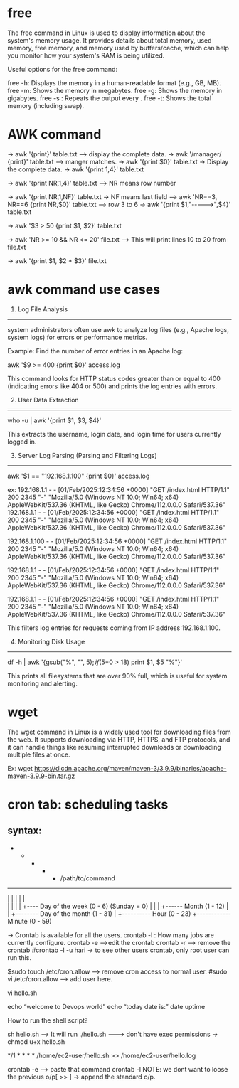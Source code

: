 free
=====

The free command in Linux is used to display information about the system's memory usage. It provides details about total memory, used memory, free memory, and memory used by buffers/cache, which can help you monitor how your system's RAM is being utilized.

Useful options for the free command:

free -h: Displays the memory in a human-readable format (e.g., GB, MB).
free -m: Shows the memory in megabytes.
free -g: Shows the memory in gigabytes.
free -s <seconds>: Repeats the output every <seconds>.
free -t: Shows the total memory (including swap).



AWK command
============
 
-> awk '{print}' table.txt  —-> display the complete data. 
-> awk '/manager/ {print}' table.txt  —> manger matches.
-> awk '{print $0}' table.txt  → Display the complete data.
→  awk '{print $1,$4}' table.txt

→ awk '{print NR,$1,$4}' table.txt   --> NR means row number

→ awk '{print NR,$1,$NF}' table.txt  → NF means last field 
—> awk 'NR==3, NR==6 {print NR,$0}' table.txt   --> row 3 to 6
→ awk '{print $1,"----->",$4}' table.txt

-> awk '$3 > 50 {print $1, $2}' table.txt

-> awk 'NR >= 10 && NR <= 20' file.txt --> This will print lines 10 to 20 from file.txt

-> awk '{print $1, $2 * $3}' file.txt


awk command use cases
======================

1. Log File Analysis
--------------------
system administrators often use awk to analyze log files (e.g., Apache logs, system logs) for errors or performance metrics.

Example: Find the number of error entries in an Apache log:


awk '$9 >= 400 {print $0}' access.log

This command looks for HTTP status codes greater than or equal to 400 (indicating errors like 404 or 500) and prints the log entries with errors.

2. User Data Extraction
-----------------------

who -u | awk '{print $1, $3, $4}'

This extracts the username, login date, and login time for users currently logged in.


3. Server Log Parsing (Parsing and Filtering Logs)
--------------------------------------------------

awk '$1 == "192.168.1.100" {print $0}' access.log

ex:
192.168.1.1 - - [01/Feb/2025:12:34:56 +0000] "GET /index.html HTTP/1.1" 200 2345 "-" "Mozilla/5.0 (Windows NT 10.0; Win64; x64) AppleWebKit/537.36 (KHTML, like Gecko) Chrome/112.0.0.0 Safari/537.36"
192.168.1.1 - - [01/Feb/2025:12:34:56 +0000] "GET /index.html HTTP/1.1" 200 2345 "-" "Mozilla/5.0 (Windows NT 10.0; Win64; x64) AppleWebKit/537.36 (KHTML, like Gecko) Chrome/112.0.0.0 Safari/537.36"

192.168.1.100 - - [01/Feb/2025:12:34:56 +0000] "GET /index.html HTTP/1.1" 200 2345 "-" "Mozilla/5.0 (Windows NT 10.0; Win64; x64) AppleWebKit/537.36 (KHTML, like Gecko) Chrome/112.0.0.0 Safari/537.36"

192.168.1.1 - - [01/Feb/2025:12:34:56 +0000] "GET /index.html HTTP/1.1" 200 2345 "-" "Mozilla/5.0 (Windows NT 10.0; Win64; x64) AppleWebKit/537.36 (KHTML, like Gecko) Chrome/112.0.0.0 Safari/537.36"

192.168.1.1 - - [01/Feb/2025:12:34:56 +0000] "GET /index.html HTTP/1.1" 200 2345 "-" "Mozilla/5.0 (Windows NT 10.0; Win64; x64) AppleWebKit/537.36 (KHTML, like Gecko) Chrome/112.0.0.0 Safari/537.36"



This filters log entries for requests coming from IP address 192.168.1.100.


4. Monitoring Disk Usage
------------------------

df -h | awk '{gsub("%", "", $5); if ($5+0 > 18) print $1, $5 "%"}'



This prints all filesystems that are over 90% full, which is useful for system monitoring and alerting.

















wget
====

The wget command in Linux is a widely used tool for downloading files from the web. It supports downloading via HTTP, HTTPS, and FTP protocols, and it can handle things like resuming interrupted downloads or downloading multiple files at once.


Ex: wget https://dlcdn.apache.org/maven/maven-3/3.9.9/binaries/apache-maven-3.9.9-bin.tar.gz





cron tab: scheduling tasks
===========================


syntax:
-------

* * * * * /path/to/command
- - - - -
| | | | |  
| | | | +---- Day of the week (0 - 6) (Sunday = 0)
| | | +------ Month (1 - 12)
| | +-------- Day of the month (1 - 31)
| +---------- Hour (0 - 23)
+------------ Minute (0 - 59)



→ Crontab is available for all the users.
crontab -l  : How many jobs are currently configure.
crontab -e  —>edit the crontab
crontab -r  —> remove the crontab
#crontab -l -u hari  → to see other users crontab, only root user can run this.

$sudo touch /etc/cron.allow  —> remove cron access to normal user.
#sudo vi /etc/cron.allow  —> add user here.

vi hello.sh

echo “welcome to Devops world”
echo “today date is:”
date
uptime

How to run the shell script?

sh hello.sh  —-> It will run
./hello.sh    —--> don't have exec permissions → chmod u+x hello.sh

*/1 * * * * /home/ec2-user/hello.sh  >> /home/ec2-user/hello.log



crontab -e —-> paste that command
crontab -l
NOTE: we dont want to loose the previous o/p[ >> ]  → append the standard o/p.
